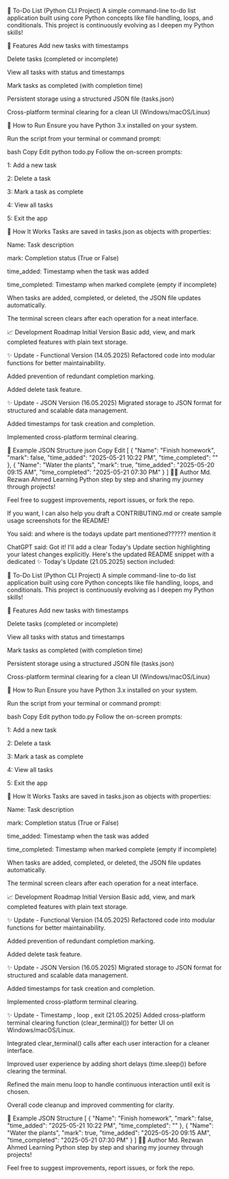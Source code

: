 📝 To-Do List (Python CLI Project)
A simple command-line to-do list application built using core Python concepts like file handling, loops, and conditionals.
This project is continuously evolving as I deepen my Python skills!

📌 Features
Add new tasks with timestamps

Delete tasks (completed or incomplete)

View all tasks with status and timestamps

Mark tasks as completed (with completion time)

Persistent storage using a structured JSON file (tasks.json)

Cross-platform terminal clearing for a clean UI (Windows/macOS/Linux)

🚀 How to Run
Ensure you have Python 3.x installed on your system.

Run the script from your terminal or command prompt:

bash
Copy
Edit
python todo.py
Follow the on-screen prompts:

1: Add a new task

2: Delete a task

3: Mark a task as complete

4: View all tasks

5: Exit the app

📂 How It Works
Tasks are saved in tasks.json as objects with properties:

Name: Task description

mark: Completion status (True or False)

time_added: Timestamp when the task was added

time_completed: Timestamp when marked complete (empty if incomplete)

When tasks are added, completed, or deleted, the JSON file updates automatically.

The terminal screen clears after each operation for a neat interface.

📈 Development Roadmap
Initial Version
Basic add, view, and mark completed features with plain text storage.

✨ Update - Functional Version (14.05.2025)
Refactored code into modular functions for better maintainability.

Added prevention of redundant completion marking.

Added delete task feature.

✨ Update - JSON Version (16.05.2025)
Migrated storage to JSON format for structured and scalable data management.

Added timestamps for task creation and completion.

Implemented cross-platform terminal clearing.

📝 Example JSON Structure
json
Copy
Edit
[
  {
    "Name": "Finish homework",
    "mark": false,
    "time_added": "2025-05-21 10:22 PM",
    "time_completed": ""
  },
  {
    "Name": "Water the plants",
    "mark": true,
    "time_added": "2025-05-20 09:15 AM",
    "time_completed": "2025-05-21 07:30 PM"
  }
]
👨‍💻 Author
Md. Rezwan Ahmed
Learning Python step by step and sharing my journey through projects!

Feel free to suggest improvements, report issues, or fork the repo.

If you want, I can also help you draft a CONTRIBUTING.md or create sample usage screenshots for the README!







You said:
and where is the todays update part mentioned?????? mention it


ChatGPT said:
Got it! I'll add a clear Today's Update section highlighting your latest changes explicitly. Here's the updated README snippet with a dedicated ✨ Today's Update (21.05.2025) section included:

📝 To-Do List (Python CLI Project)
A simple command-line to-do list application built using core Python concepts like file handling, loops, and conditionals.
This project is continuously evolving as I deepen my Python skills!

📌 Features
Add new tasks with timestamps

Delete tasks (completed or incomplete)

View all tasks with status and timestamps

Mark tasks as completed (with completion time)

Persistent storage using a structured JSON file (tasks.json)

Cross-platform terminal clearing for a clean UI (Windows/macOS/Linux)

🚀 How to Run
Ensure you have Python 3.x installed on your system.

Run the script from your terminal or command prompt:

bash
Copy
Edit
python todo.py
Follow the on-screen prompts:

1: Add a new task

2: Delete a task

3: Mark a task as complete

4: View all tasks

5: Exit the app

📂 How It Works
Tasks are saved in tasks.json as objects with properties:

Name: Task description

mark: Completion status (True or False)

time_added: Timestamp when the task was added

time_completed: Timestamp when marked complete (empty if incomplete)

When tasks are added, completed, or deleted, the JSON file updates automatically.

The terminal screen clears after each operation for a neat interface.

📈 Development Roadmap
Initial Version
Basic add, view, and mark completed features with plain text storage.

✨ Update - Functional Version (14.05.2025)
Refactored code into modular functions for better maintainability.

Added prevention of redundant completion marking.

Added delete task feature.

✨ Update - JSON Version (16.05.2025)
Migrated storage to JSON format for structured and scalable data management.

Added timestamps for task creation and completion.

Implemented cross-platform terminal clearing.

✨ Update - Timestamp , loop , exit (21.05.2025)
Added cross-platform terminal clearing function (clear_terminal()) for better UI on Windows/macOS/Linux.

Integrated clear_terminal() calls after each user interaction for a cleaner interface.

Improved user experience by adding short delays (time.sleep()) before clearing the terminal.

Refined the main menu loop to handle continuous interaction until exit is chosen.

Overall code cleanup and improved commenting for clarity.

📝 Example JSON Structure
[
  {
    "Name": "Finish homework",
    "mark": false,
    "time_added": "2025-05-21 10:22 PM",
    "time_completed": ""
  },
  {
    "Name": "Water the plants",
    "mark": true,
    "time_added": "2025-05-20 09:15 AM",
    "time_completed": "2025-05-21 07:30 PM"
  }
]
👨‍💻 Author
Md. Rezwan Ahmed
Learning Python step by step and sharing my journey through projects!

Feel free to suggest improvements, report issues, or fork the repo.

